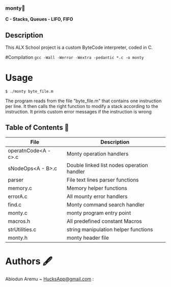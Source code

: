 ### monty👾
**C - Stacks, Queues - LIFO, FIFO**

## Description
This ALX School project is a custom ByteCode interpreter, coded in C.

#Compilation
`gcc -Wall -Werror -Wextra -pedantic *.c -o monty`
# Usage

`$ ./monty byte_file.m`

The program reads from the file "byte_file.m" that contains one instruction per line. It then calls the right function to modify a stack according to the instruction. It prints custom error messages if the instruction is wrong

## Table of Contents 🫚

File                                       |             Description
-------------------------------------------|-----------------------------------
operatnCode<A - c>.c                       | Monty operation handlers
sNodeOps<A - B>.c                          | Double linked list nodes operation handler
parser                                     | File text lines parser functions
memory.c                                   | Memory helper functions
errorA.c                                   | All mounty error handlers
find.c                                     | Monty command search handler
monty.c                                    | monty program entry point
macros.h                                   | All predefined constant Macros
strUtilities.c                             | string manipulation helper functions
monty.h                                    | monty header file

# Authors 🖋
Abiodun Aremu ~ HucksApp@gmail.com :

